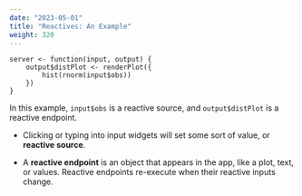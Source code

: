```yaml
---
date: "2023-05-01"
title: "Reactives: An Example"
weight: 320
---
```


```
server <- function(input, output) {
    output$distPlot <- renderPlot({
        hist(rnorm(input$obs))
    })
}
```

In this example, `input$obs` is a reactive source, and `output$distPlot` is a reactive endpoint.

- Clicking or typing into input widgets will set some sort of value, or **reactive source**.

- A **reactive endpoint** is an object that appears in the app, like a plot, text, or values. Reactive endpoints re-execute when their reactive inputs change.
